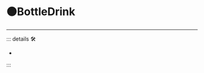 # 🟠<motor>BottleDrink</motor>

---

<!-- =================================================== -->
<!-- =================================================== -->
<!-- =================================================== -->
<!-- =================================================== -->
<!-- =================================================== -->
::: details 🛠

-

:::
